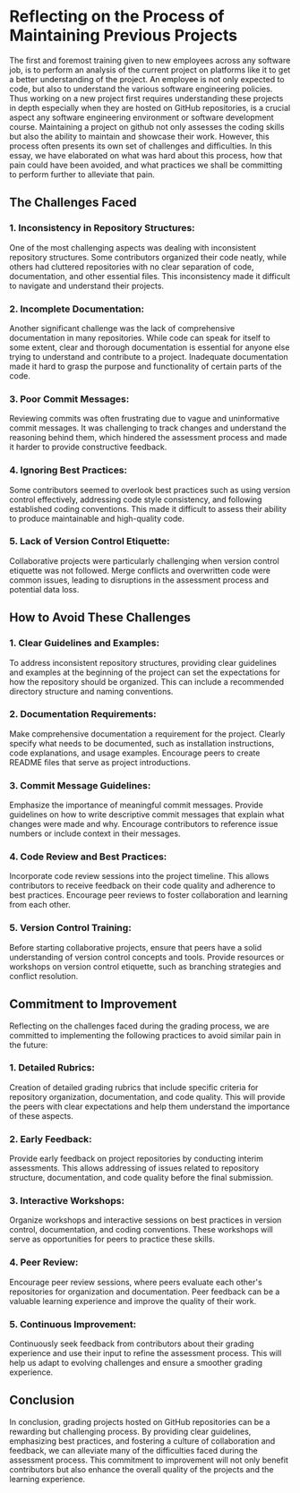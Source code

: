 # Reflecting on the Process of Maintaining Previous Projects

The first and foremost training given to new employees across any software job, is to perform an analysis of the current project on platforms like it to get a better understanding of the project. An employee is not only expected to code, but also to understand the various software engineering policies. Thus working on a new project first requires understanding these projects in depth especially when they are hosted on GitHub repositories, is a crucial aspect any software engineering  environment or software development course. Maintaining a project on github not only assesses the coding skills but also the ability to maintain and showcase their work. However, this process often presents its own set of challenges and difficulties. In this essay, we have elaborated on what was hard about this process, how that pain could have been avoided, and what practices we shall be committing to perform further to alleviate that pain.

## The Challenges Faced

### 1. **Inconsistency in Repository Structures**: 
One of the most challenging aspects was dealing with inconsistent repository structures. Some contributors organized their code neatly, while others had cluttered repositories with no clear separation of code, documentation, and other essential files. This inconsistency made it difficult to navigate and understand their projects.

### 2. **Incomplete Documentation**: 
Another significant challenge was the lack of comprehensive documentation in many repositories. While code can speak for itself to some extent, clear and thorough documentation is essential for anyone else trying to understand and contribute to a project. Inadequate documentation made it hard to grasp the purpose and functionality of certain parts of the code.

### 3. **Poor Commit Messages**: 
Reviewing commits was often frustrating due to vague and uninformative commit messages. It was challenging to track changes and understand the reasoning behind them, which hindered the assessment process and made it harder to provide constructive feedback.

### 4. **Ignoring Best Practices**: 
Some contributors seemed to overlook best practices such as using version control effectively, addressing code style consistency, and following established coding conventions. This made it difficult to assess their ability to produce maintainable and high-quality code.

### 5. **Lack of Version Control Etiquette**: 
Collaborative projects were particularly challenging when version control etiquette was not followed. Merge conflicts and overwritten code were common issues, leading to disruptions in the assessment process and potential data loss.

## How to Avoid These Challenges

### 1. **Clear Guidelines and Examples**: 
To address inconsistent repository structures, providing clear guidelines and examples at the beginning of the project can set the expectations for how the repository should be organized. This can include a recommended directory structure and naming conventions.

### 2. **Documentation Requirements**: 
Make comprehensive documentation a requirement for the project. Clearly specify what needs to be documented, such as installation instructions, code explanations, and usage examples. Encourage peers to create README files that serve as project introductions.

### 3. **Commit Message Guidelines**: 
Emphasize the importance of meaningful commit messages. Provide guidelines on how to write descriptive commit messages that explain what changes were made and why. Encourage contributors to reference issue numbers or include context in their messages.

### 4. **Code Review and Best Practices**: 
Incorporate code review sessions into the project timeline. This allows contributors to receive feedback on their code quality and adherence to best practices. Encourage peer reviews to foster collaboration and learning from each other.

### 5. **Version Control Training**: 
Before starting collaborative projects, ensure that peers have a solid understanding of version control concepts and tools. Provide resources or workshops on version control etiquette, such as branching strategies and conflict resolution.

## Commitment to Improvement

Reflecting on the challenges faced during the grading process, we are committed to implementing the following practices to avoid similar pain in the future:

### 1. **Detailed Rubrics**: 
Creation of detailed grading rubrics that include specific criteria for repository organization, documentation, and code quality. This will provide the peers with clear expectations and help them understand the importance of these aspects.

### 2. **Early Feedback**: 
Provide early feedback on project repositories by conducting interim assessments. This allows addressing of issues related to repository structure, documentation, and code quality before the final submission.

### 3. **Interactive Workshops**: 
Organize workshops and interactive sessions on best practices in version control, documentation, and coding conventions. These workshops will serve as opportunities for peers to practice these skills.

### 4. **Peer Review**: 
Encourage peer review sessions, where peers evaluate each other's repositories for organization and documentation. Peer feedback can be a valuable learning experience and improve the quality of their work.

### 5. **Continuous Improvement**: 
Continuously seek feedback from contributors about their grading experience and use their input to refine the assessment process. This will help us adapt to evolving challenges and ensure a smoother grading experience.

## Conclusion
In conclusion, grading projects hosted on GitHub repositories can be a rewarding but challenging process. By providing clear guidelines, emphasizing best practices, and fostering a culture of collaboration and feedback, we can alleviate many of the difficulties faced during the assessment process. This commitment to improvement will not only benefit contributors but also enhance the overall quality of the projects and the learning experience.
